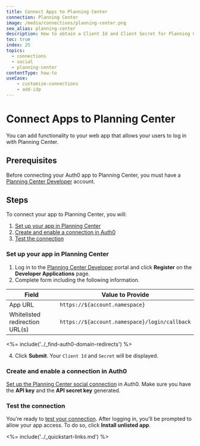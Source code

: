 ```yaml
---
title: Connect Apps to Planning Center
connection: Planning Center
image: /media/connections/planning-center.png
seo_alias: planning-center
description: How to obtain a Client Id and Client Secret for Planning Center.
toc: true
index: 25
topics:
  - connections
  - social
  - planning-center
contentType: how-to
useCase:
    - customize-connections
    - add-idp
---
```


# Connect Apps to Planning Center

You can add functionality to your web app that allows your users to log in with Planning Center. 

## Prerequisites

Before connecting your Auth0 app to Planning Center, you must have a [Planning Center Developer](https://api.planningcenteronline.com/) account.

## Steps

To connect your app to Planning Center, you will:

1. [Set up your app in Planning Center](#set-up-your-app-in-planning-center)
2. [Create and enable a connection in Auth0](#create-and-enable-a-connection-in-auth0)
3. [Test the connection](#test-the-connection)

### Set up your app in Planning Center

1. Log in to the [Planning Center Developer](https://api.planningcenteronline.com/) portal and click **Register** on the **Developer Applications** page.
2. Complete form including the following information.

| Field | Value to Provide |
| - | - |
| App URL | `https://${account.namespace}` |
| Whitelisted redirection URL(s) | `https://${account.namespace}/login/callback` |

<%= include('../_find-auth0-domain-redirects') %>

4. Click **Submit**. Your `Client Id` and `Secret` will be displayed.

### Create and enable a connection in Auth0

[Set up the Planning Center social connection](/dashboard/guides/connections/set-up-connections-social) in Auth0. Make sure you have the **API key** and the **API secret key** generated.

### Test the connection

You're ready to [test your connection](/dashboard/guides/connections/test-connections-social). After logging in, you'll be prompted to allow your app access. To do so, click **Install unlisted app**.

<%= include('../_quickstart-links.md') %>